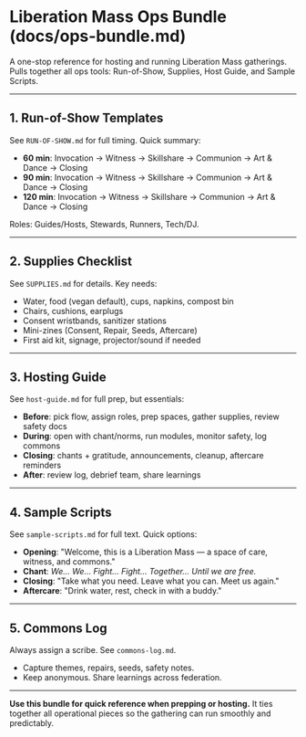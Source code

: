 # Liberation Mass Ops Bundle (docs/ops-bundle.md)

A one-stop reference for hosting and running Liberation Mass gatherings. Pulls together all ops tools: Run-of-Show, Supplies, Host Guide, and Sample Scripts.

---

## 1. Run-of-Show Templates

See `RUN-OF-SHOW.md` for full timing. Quick summary:

* **60 min**: Invocation → Witness → Skillshare → Communion → Art & Dance → Closing
* **90 min**: Invocation → Witness → Skillshare → Communion → Art & Dance → Closing
* **120 min**: Invocation → Witness → Skillshare → Communion → Art & Dance → Closing

Roles: Guides/Hosts, Stewards, Runners, Tech/DJ.

---

## 2. Supplies Checklist

See `SUPPLIES.md` for details. Key needs:

* Water, food (vegan default), cups, napkins, compost bin
* Chairs, cushions, earplugs
* Consent wristbands, sanitizer stations
* Mini-zines (Consent, Repair, Seeds, Aftercare)
* First aid kit, signage, projector/sound if needed

---

## 3. Hosting Guide

See `host-guide.md` for full prep, but essentials:

* **Before**: pick flow, assign roles, prep spaces, gather supplies, review safety docs
* **During**: open with chant/norms, run modules, monitor safety, log commons
* **Closing**: chants + gratitude, announcements, cleanup, aftercare reminders
* **After**: review log, debrief team, share learnings

---

## 4. Sample Scripts

See `sample-scripts.md` for full text. Quick options:

* **Opening**: "Welcome, this is a Liberation Mass — a space of care, witness, and commons."
* **Chant**: *We… We… Fight… Fight… Together… Until we are free.*
* **Closing**: "Take what you need. Leave what you can. Meet us again."
* **Aftercare**: "Drink water, rest, check in with a buddy."

---

## 5. Commons Log

Always assign a scribe. See `commons-log.md`.

* Capture themes, repairs, seeds, safety notes.
* Keep anonymous. Share learnings across federation.

---

**Use this bundle for quick reference when prepping or hosting.** It ties together all operational pieces so the gathering can run smoothly and predictably.
